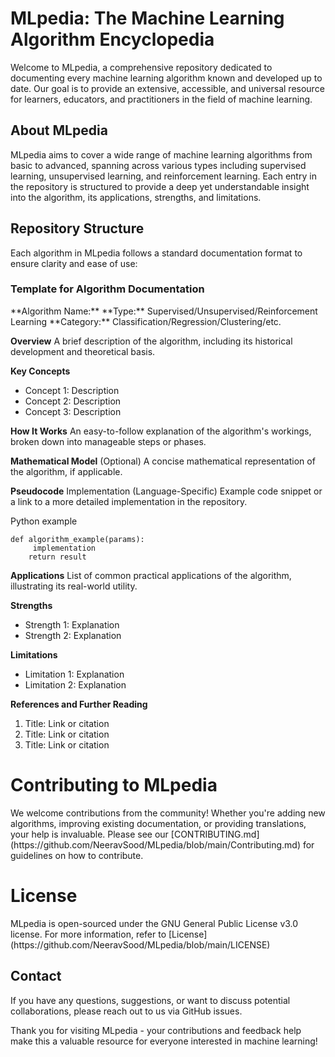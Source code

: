 <h1>MLpedia: The Machine Learning Algorithm Encyclopedia</h1>
Welcome to MLpedia, a comprehensive repository dedicated to documenting every machine learning algorithm known and developed up to date. Our goal is to provide an extensive, accessible, and universal resource for learners, educators, and practitioners in the field of machine learning.


<h2>About MLpedia</h2>
MLpedia aims to cover a wide range of machine learning algorithms from basic to advanced, spanning across various types including supervised learning, unsupervised learning, and reinforcement learning. Each entry in the repository is structured to provide a deep yet understandable insight into the algorithm, its applications, strengths, and limitations.


<h2>Repository Structure</h2>
Each algorithm in MLpedia follows a standard documentation format to ensure clarity and ease of use:

<h3>Template for Algorithm Documentation</h3>
**Algorithm Name:**
**Type:** Supervised/Unsupervised/Reinforcement Learning  
**Category:** Classification/Regression/Clustering/etc.

**Overview**
A brief description of the algorithm, including its historical development and theoretical basis.

**Key Concepts**
- Concept 1: Description
- Concept 2: Description
- Concept 3: Description

**How It Works**
An easy-to-follow explanation of the algorithm's workings, broken down into manageable steps or phases.

**Mathematical Model**
(Optional) A concise mathematical representation of the algorithm, if applicable.

**Pseudocode**
Implementation (Language-Specific)
Example code snippet or a link to a more detailed implementation in the repository.

Python example
```
def algorithm_example(params):
     implementation
    return result
```

**Applications**
List of common practical applications of the algorithm, illustrating its real-world utility.

**Strengths**
- Strength 1: Explanation
- Strength 2: Explanation

**Limitations**
- Limitation 1: Explanation
- Limitation 2: Explanation

**References and Further Reading**
1. Title: Link or citation
2. Title: Link or citation
3. Title: Link or citation


<h1>Contributing to MLpedia</h1>
We welcome contributions from the community! Whether you're adding new algorithms, improving existing documentation, or providing translations, your help is invaluable. Please see our [CONTRIBUTING.md](https://github.com/NeeravSood/MLpedia/blob/main/Contributing.md) for guidelines on how to contribute.

<h1>License</h1>
MLpedia is open-sourced under the GNU General Public License v3.0 license. For more information, refer to [License](https://github.com/NeeravSood/MLpedia/blob/main/LICENSE) 

<h2>Contact</h2>
If you have any questions, suggestions, or want to discuss potential collaborations, please reach out to us via GitHub issues.

Thank you for visiting MLpedia - your contributions and feedback help make this a valuable resource for everyone interested in machine learning!
